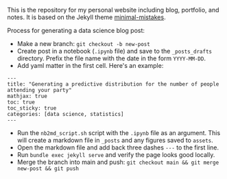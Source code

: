 This is the repository for my personal website including blog, portfolio, and notes. It is based on the Jekyll theme [minimal-mistakes](https://mmistakes.github.io/minimal-mistakes/).

Process for generating a data science blog post:
- Make a new branch: `git checkout -b new-post`
- Create post in a notebook (`.ipynb` file) and save to the `_posts_drafts` directory. Prefix the file name with the date in the form `YYYY-MM-DD`.
- Add yaml matter in the first cell. Here's an example:
```
---
title: "Generating a predictive distribution for the number of people attending your party"
mathjax: true
toc: true
toc_sticky: true
categories: [data science, statistics]
---
```
- Run the `nb2md_script.sh` script with the `.ipynb` file as an argument. This will create a markdown file in `_posts` and any figures saved to `assets`.
- Open the markdown file and add back three dashes `---` to the first line.
- Run `bundle exec jekyll serve` and verify the page looks good locally.
- Merge the branch into main and push: `git checkout main && git merge new-post && git push`
